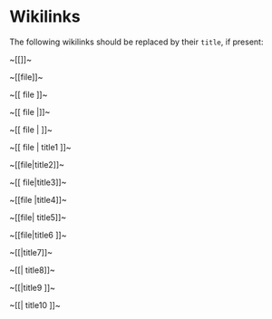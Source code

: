 # Wikilinks

The following wikilinks should be replaced by their `title`, if present:

~[[]]~

~[[file]]~

~[[ file ]]~

~[[ file |]]~

~[[ file |  ]]~

~[[ file | title1 ]]~

~[[file|title2]]~

~[[ file|title3]]~

~[[file |title4]]~

~[[file| title5]]~

~[[file|title6 ]]~

~[[|title7]]~

~[[| title8]]~

~[[|title9 ]]~

~[[| title10 ]]~
